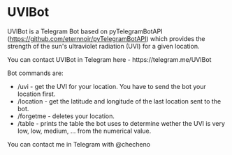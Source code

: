 # UVIBot
UVIBot is a Telegram Bot based on pyTelegramBotAPI (https://github.com/eternnoir/pyTelegramBotAPI) which provides the strength of the sun's ultraviolet radiation (UVI) for a given location.

<p>
You can contact UVIBot in Telegram here - https://telegram.me/UVIBot
</p>
<p>
Bot commands are:
</p>

<ul>
<li>/uvi - get the UVI for your location. You have to send the bot your location first.</li>
<li>/location - get the latitude and longitude of the last location sent to the bot.</li>
<li>/forgetme - deletes your location.</li>
<li>/table - prints the table the bot uses to determine wether the UVI is very low, low, medium, ... from the numerical value.</li>
</ul>

<p>
You can contact me in Telegram with @checheno
</p>
